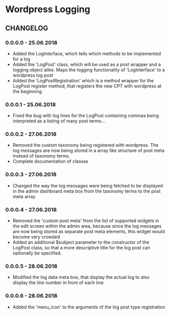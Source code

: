 # Wordpress Logging

## CHANGELOG

### 0.0.0.0 - 25.06.2018

- Added the LogInterface, which tells which methods to be implemented for a log
- Added the 'LogPost' class, which will be used as a post wrapper and a logging object alike.
Maps the logging functionality of 'LogInterface' to a wordpress log post
- Added the 'LogPostRegistration' which is a method wrapper for the LogPost register method, 
that registers the new CPT with wordpress at the beginning.

### 0.0.0.1 - 25.06.2018 

- Fixed the bug with log lines for the LogPost containing commas being interpreted as a listing 
of many post terms...

### 0.0.0.2 - 27.06.2018

- Removed the custom taxonomy being registered with wordpress. The log messages are now being stored in a 
array like structure of post meta instead of taxonomy terms.
- Complete documentation of classes

### 0.0.0.3 - 27.06.2018

- Changed the way the log messages were being fetched to be displayed in the admin dashboard meta box from the 
taxonomy terms to the post meta array

### 0.0.0.4 - 27.06.2018

- Removed the 'custom post meta' from the list of supported widgets in the edit screen within the admin 
area, because since the log messages are now being stored as separate post meta elements, this widget would 
become very crowded
- Added an additional $subject parameter to the constructor of the LogPost class, so that a more descriptive 
title for the log post can optionally be specified.

### 0.0.0.5 - 28.06.2018

- Modified the log data meta box, that display the actual log to also display the line number in front of each line

### 0.0.0.6 - 28.06.2018

- Added the 'menu_icon' to the arguments of the log post type registration 

